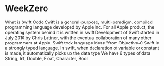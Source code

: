 # WeekZero
What is Swift Code
Swift is a general-purpose, multi-paradigm, compiled programming language developed by Apple Inc.
For all Apple product, the operating system behind it is written in swift
Development of Swift started in July 2010 by Chris Lattner, with the eventual collaboration of many other programmers at Apple. Swift took language ideas "from Objective-C
Swift is a strongly typed language.
In swift, when declaration of variable or constant is made, it automatically picks up the data type
We have 6 types of data
String, Int, Double, Float, Character, Bool
